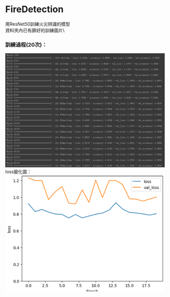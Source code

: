 # FireDetection
用ResNet50訓練火災辨識的模型\
資料夾內已有篩好的訓練圖片\
### 訓練過程(20次)：
![](img/1.png)
loss變化圖：
![](img/2.png)
